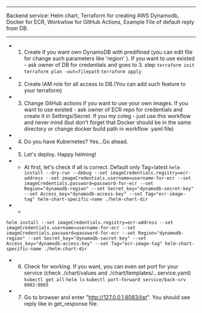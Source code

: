 ____
Backend service: 
Helm chart, Terraform for creating AWS Dynamodb, Docker for ECR, Workwlow for GitHub Actions, Example File of default reply from DB.
____
* 1. Create if you want own DynamoDB with predifined (you can edit file for change such parameters like 'region' ). If you want to use existed - ask owner of DB for credentials and goes to 3. step
``` terraform init ```
``` terraform plan -out=filepath ```
``` terraform apply ```
* 2. Create IAM role for all access to DB.(You can add such feature to your terraform)
* 3. Change GitHub actions if you want to use your own images. If you want to use existed - ask owner of ECR repo for credentials and create it in Settings/Secret. If you my coleg - just use this workflow and never mind (but don't forget that Docker should be in the same directory or change docker build path in workflow .yaml file)
* 4. Do you have Kubernetes? Yes...Go ahead.
* 5. Let's deploy. Happy helming!
* * At first, let's check if all is correct. Default only Tag=latest
``` helm install --dry-run --debug --set imageCredentials.registry=ecr-address --set imageCredentials.username=username-for-ecr --set imageCredentials.password=password-for-ecr --set Region="dynamodb-region" --set Secret_key="dynamodb-secret-key" --set Access_key="dynamodb-access-key" --set Tag="ecr-image-tag" helm-chart-specific-name ./helm-chart-dir ```
* * 
``` helm install --set imageCredentials.registry=ecr-address --set imageCredentials.username=username-for-ecr --set imageCredentials.password=password-for-ecr --set Region="dynamodb-region" --set Secret_key="dynamodb-secret-key" --set Access_key="dynamodb-access-key" --set Tag="ecr-image-tag" helm-chart-specific-name ./helm-chart-dir ```
* 6. Check for working. If you want, you can even set port for your service (check ./chart/values and ./chart/templates/...service.yaml)
``` kubectl get all```
``` helm ls ``` 
``` kubectl port-forward service/back-srv 8083:8083 ```
* 7. Go to browser and enter "http://127.0.0.1:8083/list". You should see reply like in get_response file.
